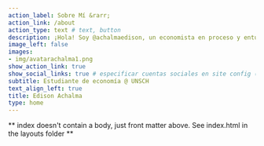 ```yaml
---
action_label: Sobre Mí &rarr;
action_link: /about
action_type: text # text, button
description: ¡Hola! Soy @achalmaedison, un economista en proceso y entusiasta de la tecnología. Aunque todavía me considero un programador novato, he adquirido conocimientos en áreas como Hacking y Ciberseguridad, entre otros. Cuando no estoy frente a mi computadora, disfruto de la fotografía y de viajar a nuevos lugares. Además, me encanta pasar el tiempo en cafeterías, preferiblemente con un delicioso capuchino en la mano. De vez en cuando, publicaré contenido en mi blog cuando tenga la oportunidad. 📷 ☕ ️😅 ¡Gracias por visitar mi página web!
image_left: false
images:
- img/avatarachalma1.png
show_action_link: true
show_social_links: true # especificar cuentas sociales en site config (config.yaml)
subtitle: Estudiante de economía @ UNSCH
text_align_left: true
title: Edison Achalma
type: home
---
```


** index doesn't contain a body, just front matter above.
See index.html in the layouts folder **
